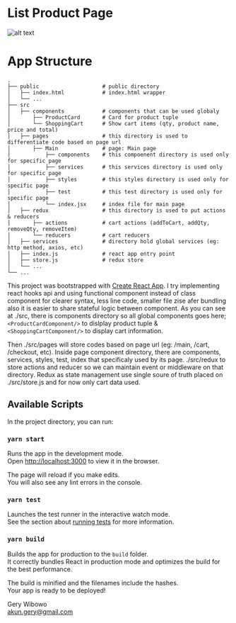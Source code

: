 # List Product Page

![alt text](https://i.imgur.com/cel44xK.png)

# App Structure

    .
    ├── public                    # public directory
    │   ├── index.html            # index.html wrapper
    │   └── ...
    ├── src
    │   ├── components            # components that can be used globaly
    │       ├── ProductCard       # Card for product tuple
    │       └── ShoppingCart      # Show cart items (qty, product name, price and total)
    │   ├── pages                 # this directory is used to differentiate code based on page url
    │       ├── Main              # page: Main page
    │           ├── components    # this compoenent directory is used only for specific page
    │           ├── services      # this services directory is used only for specific page
    │           ├── styles        # this styles directory is used only for specific page
    │           ├── test          # this test directory is used only for specific page
    │           └── index.jsx     # index file for main page
    │   ├── redux                 # this directory is used to put actions & reducers
    │       ├── actions           # cart actions (addToCart, addQty, removeQty, removeItem)
    │       └── reducers          # cart reducers
    │   ├── services              # directory hold global services (eg: http method, axios, etc)
    │   ├── index.js              # react app entry point
    │   ├── store.js              # redux store
    │   └── ...
    └── ...

This project was bootstrapped with [Create React App](https://github.com/facebook/create-react-app).
I try implementing react hooks api and using functional component instead of class component for clearer syntax, less line code, smaller file zise afer bundling also it is easier to share stateful logic between component. As you can see at ./src, there is components directory so all global components goes here; `<ProductCardComponent/>` to dislplay product tuple & `<ShoppingCartComponent/>` to display cart information.

Then ./src/pages will store codes based on page url (eg: /main, /cart, /checkout, etc). Inside page component directory, there are components, services, styles, test, index that specificaly used by its page. ./src/redux to store actions and reducer so we can maintain event or middleware on that directory. Redux as state management use single soure of truth placed on ./src/store.js and for now only cart data used.

## Available Scripts

In the project directory, you can run:

### `yarn start`

Runs the app in the development mode.<br />
Open [http://localhost:3000](http://localhost:3000) to view it in the browser.

The page will reload if you make edits.<br />
You will also see any lint errors in the console.

### `yarn test`

Launches the test runner in the interactive watch mode.<br />
See the section about [running tests](https://facebook.github.io/create-react-app/docs/running-tests) for more information.

### `yarn build`

Builds the app for production to the `build` folder.<br />
It correctly bundles React in production mode and optimizes the build for the best performance.

The build is minified and the filenames include the hashes.<br />
Your app is ready to be deployed!

Gery Wibowo <br/>
akun.gery@gmail.com
